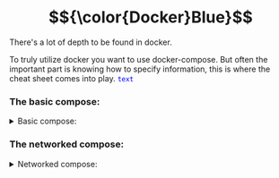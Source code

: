 # $${\color{Docker}Blue}$$

There's a lot of depth to be found in docker.


To truly utilize docker you want to use docker-compose.
But often the important part is knowing how to specify information, this is where the cheat sheet comes into play.
<code style="color : blue">text</code>


### The basic compose:

<details> 
  <summary>Basic compose: </summary>

  
Its very basic...


```
version: ${VERSION}

services:
  container:
    container_name: ${NAME}
    restart: unless-stopped
    image: ${IMAGE}:${VERSION}
    ports:
     - ${PORT}:${PORT}
```
<details> 
  <summary>Variable explanation: </summary>
  
`VERSION:` This indicates the docker-compose version to use.

`NAME:` Specifies the name of the container

`IMAGE:` What image the container uses.

`VERSION:` The version of the specified image, can always use "latest".

`PORT:` To enable network traffic over certain ports use this.
</details>
</details>

### The networked compose:

<details> 
  <summary>Networked compose: </summary>

  
Its connected!


```
version: ${VERSION}

services:
  container:
    container_name: ${NAME}
    restart: unless-stopped
    image: ${IMAGE}:${VERSION}
    ports:
     - ${PORT}:${PORT}

    networks:
      logging-network:
        ipv4_address: ${IP_ADDRESS}
        gateway: ${GATEWAY_ADDRESS}
    dns:
      - ${DNS}
```
<details> 
  <summary>Variable explanation: </summary>
  
`VERSION:` This indicates the docker-compose version to use.

`NAME:` Specifies the name of the container

`IMAGE:` What image the container uses.

`VERSION:` The version of the specified image, can always use "latest".

`PORT:` To enable network traffic over certain ports use this.

`IP_ADDRESS:` ip-address of the container, remove to use first available.

`GATEWAY_ADDRESS:`Gateway of the network, remove to use default.

`DNS:`Set a custom DNS server for this specific container.
</details>
</details>
